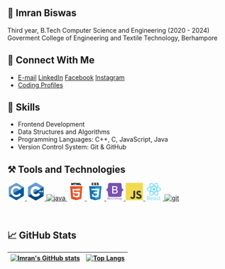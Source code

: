 ## 🤖 Imran Biswas
Third year, B.Tech Computer Science and Engineering (2020 - 2024)  
Goverment College of Engineering and Textile Technology, Berhampore  

## 👻 Connect With Me
- <a href="mailto:imranbiswas2209@gmail.com">E-mail</a>   <a href="https://www.linkedin.com/in/imranbiswas/" rel="nofollow">LinkedIn</a>   <a href="https://www.facebook.com/imran.biswas.73700" rel="nofollow">Facebook</a>   <a href="https://www.instagram.com/___utopian_/" rel="nofollow">Instagram</a>  
- <a href="https://linktr.ee/imran_biswas" rel="nofollow">Coding Profiles</a></p>

## 💪 Skills
- Frontend Development
- Data Structures and Algorithms
- Programming Languages: C++, C, JavaScript, Java
- Version Control System: Git & GitHub
## ⚒️ Tools and Technologies
<p align="left" dir="auto">
<a href="https://www.cprogramming.com/" title="C" rel="nofollow"> <img src="https://raw.githubusercontent.com/devicons/devicon/master/icons/c/c-original.svg" alt="c" width="40" height="40" style="max-width: 100%;"> </a>
    <a href="https://www.w3schools.com/cpp/" title="C++" rel="nofollow"> <img src="https://raw.githubusercontent.com/devicons/devicon/master/icons/cplusplus/cplusplus-original.svg" alt="cplusplus" width="40" height="40" style="max-width: 100%;"> </a>
    <a href="https://www.java.com/en/" title="java" rel="nofollow"> <img src="https://camo.githubusercontent.com/625578a9d18156e310427dd1c4a53a2dff03429d02d791f136535f036c74a94d/68747470733a2f2f7777772e6f7261636c652e636f6d2f612f6f636f6d2f696d672f6f6269632d6a6176612d6375702e737667" alt="java" width="40" height="40" data-canonical-src="https://www.oracle.com/a/ocom/img/obic-java-cup.svg" style="max-width: 100%;"> </a>
    <a href="https://www.w3.org/html/" title="html" rel="nofollow"> <img src="https://raw.githubusercontent.com/devicons/devicon/master/icons/html5/html5-original-wordmark.svg" alt="html5" width="40" height="40" style="max-width: 100%;"> </a>
    <a href="https://www.w3schools.com/css/" title="CSS" rel="nofollow">
        <img src="https://raw.githubusercontent.com/devicons/devicon/master/icons/css3/css3-original-wordmark.svg" alt="css3" width="40" height="40" style="max-width: 100%;"> </a>
    <a href="https://getbootstrap.com" title="bootstrap" rel="nofollow"> <img src="https://raw.githubusercontent.com/devicons/devicon/master/icons/bootstrap/bootstrap-plain-wordmark.svg" alt="bootstrap" width="40" height="40" style="max-width: 100%;"> </a>
    <a href="https://developer.mozilla.org/en-US/docs/Web/JavaScript" title="JavaScript" rel="nofollow"> <img src="https://raw.githubusercontent.com/devicons/devicon/master/icons/javascript/javascript-original.svg" alt="javascript" width="40" height="40" style="max-width: 100%;"> </a>     
    <a href="https://reactjs.org/" title="React.js" rel="nofollow"> <img src="https://raw.githubusercontent.com/devicons/devicon/master/icons/react/react-original-wordmark.svg" alt="react" width="40" height="40" style="max-width: 100%;"> </a>
    <a href="https://git-scm.com/" title="git" rel="nofollow"> <img src="https://camo.githubusercontent.com/fbfcb9e3dc648adc93bef37c718db16c52f617ad055a26de6dc3c21865c3321d/68747470733a2f2f7777772e766563746f726c6f676f2e7a6f6e652f6c6f676f732f6769742d73636d2f6769742d73636d2d69636f6e2e737667" alt="git" width="40" height="40" data-canonical-src="https://www.vectorlogo.zone/logos/git-scm/git-scm-icon.svg" style="max-width: 100%;"> </a>
</p><br>

## 📈 GitHub Stats
| [![Imran's GitHub stats](https://github-readme-stats.vercel.app/api?username=utopian-coder)](https://github.com/utopian-coder/github-readme-stats) | [![Top Langs](https://github-readme-stats.vercel.app/api/top-langs/?username=utopian-coder&layout=compact)](https://github.com/utopian-coder/github-readme-stats) |
| --- | --- |
